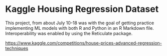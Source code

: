 # Kaggle Housing Regression Dataset

This project, from about July 10-18 was with the goal of getting practice implementing ML models with both R and Python in an R Markdown file.
Interoperability was enabled by using the Reticulate package.

https://www.kaggle.com/competitions/house-prices-advanced-regression-techniques 
